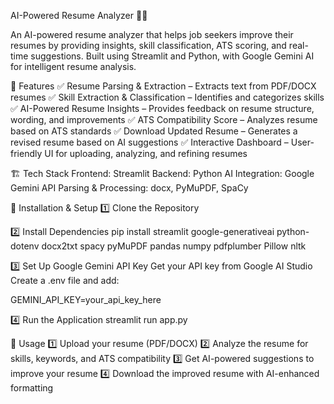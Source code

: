 AI-Powered Resume Analyzer 📝🤖

An AI-powered resume analyzer that helps job seekers improve their resumes by providing insights, skill classification, ATS scoring, and real-time suggestions. Built using Streamlit and Python, with Google Gemini AI for intelligent resume analysis.

🚀 Features ✅ Resume Parsing & Extraction – Extracts text from PDF/DOCX resumes ✅ Skill Extraction & Classification – Identifies and categorizes skills ✅ AI-Powered Resume Insights – Provides feedback on resume structure, wording, and improvements ✅ ATS Compatibility Score – Analyzes resume based on ATS standards ✅ Download Updated Resume – Generates a revised resume based on AI suggestions ✅ Interactive Dashboard – User-friendly UI for uploading, analyzing, and refining resumes

🏗 Tech Stack Frontend: Streamlit Backend: Python AI Integration: Google Gemini API Parsing & Processing: docx, PyMuPDF, SpaCy

🔧 Installation & Setup 1️⃣ Clone the Repository

2️⃣ Install Dependencies pip install streamlit google-generativeai python-dotenv docx2txt spacy pyMuPDF pandas numpy pdfplumber Pillow nltk

3️⃣ Set Up Google Gemini API Key Get your API key from Google AI Studio Create a .env file and add:

GEMINI_API_KEY=your_api_key_here

4️⃣ Run the Application streamlit run app.py

🎯 Usage 1️⃣ Upload your resume (PDF/DOCX) 2️⃣ Analyze the resume for skills, keywords, and ATS compatibility 3️⃣ Get AI-powered suggestions to improve your resume 4️⃣ Download the improved resume with AI-enhanced formatting
